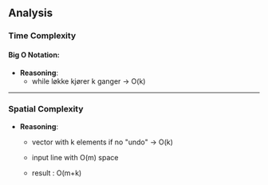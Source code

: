 ## **Analysis**

### **Time Complexity**

#### **Big O Notation:**

- **Reasoning**:
  - while løkke kjører k ganger -> O(k)

---

### **Spatial Complexity**

- **Reasoning**:
  - vector with k elements if no "undo" -> O(k)
  - input line with O(m) space

  - result : O(m+k)
